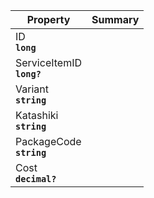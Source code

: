 
| Property | Summary |
|----------|---------|
| ID <div><strong>``long``</strong></div> |  |
| ServiceItemID <div><strong>``long?``</strong></div> |  |
| Variant <div><strong>``string``</strong></div> |  |
| Katashiki <div><strong>``string``</strong></div> |  |
| PackageCode <div><strong>``string``</strong></div> |  |
| Cost <div><strong>``decimal?``</strong></div> |  |
